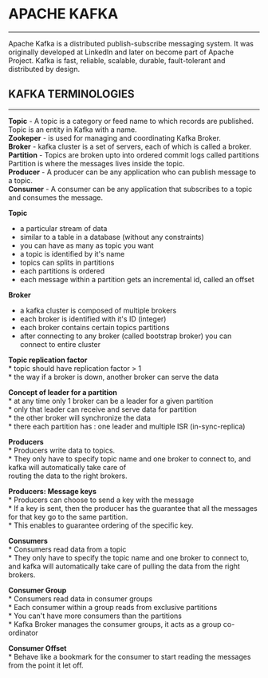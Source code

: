 # APACHE KAFKA
--------------

Apache Kafka is a distributed publish-subscribe messaging system. It was originally developed at LinkedIn and later on become part of Apache Project.
Kafka is fast, reliable, scalable, durable, fault-tolerant and distributed by design.

## KAFKA TERMINOLOGIES
-------------------

**Topic** - A topic is a category or feed name to which records are published.
		Topic is an entity in Kafka with a name. <br/>
**Zookeper** - is used for managing and coordinating Kafka Broker. <br>
**Broker** - kafka cluster is a set of servers, each of which is called a broker. <br>
**Partition** - Topics are broken upto into ordered commit logs called partitions
			Partition is where the messages lives inside the topic. <br>
**Producer** - A producer can be any application who can publish message to a topic.<br>
**Consumer** - A consumer can be any application that subscribes to a topic and consumes the message. <br>

**Topic** <br><div>
 * a particular stream of data <br>
 * similar to a table in a database (without any constraints) <br>
 * you can have as many as topic you want <br>
 * a topic is identified by it's name <br>
 * topics can splits in partitions <br>
 * each partitions is ordered <br>
 * each message within a partition gets an incremental id, called an offset <br> </div>

 **Broker** <br><div>
 * a kafka cluster is composed of multiple brokers <br>
 * each broker is identified with it's ID (integer) <br>
 * each broker contains certain topics partitions <br>
 * after connecting to any broker (called bootstrap broker) you can connect to entire cluster <br><div>

 **Topic replication factor** <br>
	* topic should have replication factor > 1 <br>
	* the way if a broker is down, another broker can serve the data <br>

 **Concept of leader for a partition** <br>
	* at any time only 1 broker can be a leader for a given partition <br>
	* only that leader can receive and serve data for partition <br>
	* the other broker will synchronize the data <br>
	* there each partition has : one leader and multiple ISR (in-sync-replica) <br>

 **Producers** <br>
	* Producers write data to topics. <br>
	* They only have to specify topic name and one broker to connect to, and kafka will automatically take care of 	 
           routing the data to the right brokers. <br>

 **Producers: Message keys** <br>
	* Producers can choose to send a key with the message <br>
	* If a key is sent, then the producer has the guarantee that all the messages for that key go to the same partition. 
         <br>
	* This enables to guarantee ordering of the specific key. <br>

**Consumers** <br>
   	* Consumers read data from a topic <br>
   	* They only have to specify the topic name and one broker to connect to, and kafka will automatically take care of 
       pulling the data from the right brokers. <br>

**Consumer Group** <br>
 	* Consumers read data in consumer groups <br>
 	* Each consumer within a group reads from exclusive partitions <br>
 	* You can't have more consumers than the partitions <br>
 	* Kafka Broker manages the consumer groups, it acts as a group co-ordinator <br>

 **Consumer Offset** <br>
 	* Behave like a bookmark for the consumer to start reading the messages from the point it let off. <br>
